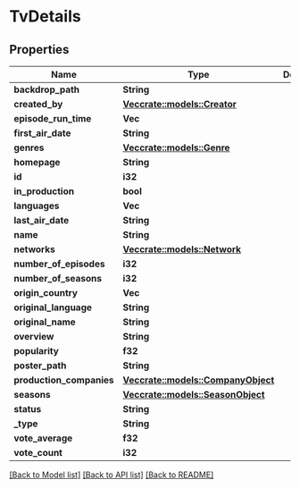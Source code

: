 # TvDetails

## Properties

Name | Type | Description | Notes
------------ | ------------- | ------------- | -------------
**backdrop_path** | **String** |  | [optional] 
**created_by** | [**Vec<crate::models::Creator>**](Creator.md) |  | [optional] 
**episode_run_time** | **Vec<i32>** |  | [optional] 
**first_air_date** | **String** |  | [optional] 
**genres** | [**Vec<crate::models::Genre>**](Genre.md) |  | [optional] 
**homepage** | **String** |  | [optional] 
**id** | **i32** |  | [optional] 
**in_production** | **bool** |  | [optional] 
**languages** | **Vec<String>** |  | [optional] 
**last_air_date** | **String** |  | [optional] 
**name** | **String** |  | [optional] 
**networks** | [**Vec<crate::models::Network>**](Network.md) |  | [optional] 
**number_of_episodes** | **i32** |  | [optional] 
**number_of_seasons** | **i32** |  | [optional] 
**origin_country** | **Vec<String>** |  | [optional] 
**original_language** | **String** |  | [optional] 
**original_name** | **String** |  | [optional] 
**overview** | **String** |  | [optional] 
**popularity** | **f32** |  | [optional] 
**poster_path** | **String** |  | [optional] 
**production_companies** | [**Vec<crate::models::CompanyObject>**](CompanyObject.md) |  | [optional] 
**seasons** | [**Vec<crate::models::SeasonObject>**](SeasonObject.md) |  | [optional] 
**status** | **String** |  | [optional] 
**_type** | **String** |  | [optional] 
**vote_average** | **f32** |  | [optional] 
**vote_count** | **i32** |  | [optional] 

[[Back to Model list]](../README.md#documentation-for-models) [[Back to API list]](../README.md#documentation-for-api-endpoints) [[Back to README]](../README.md)


